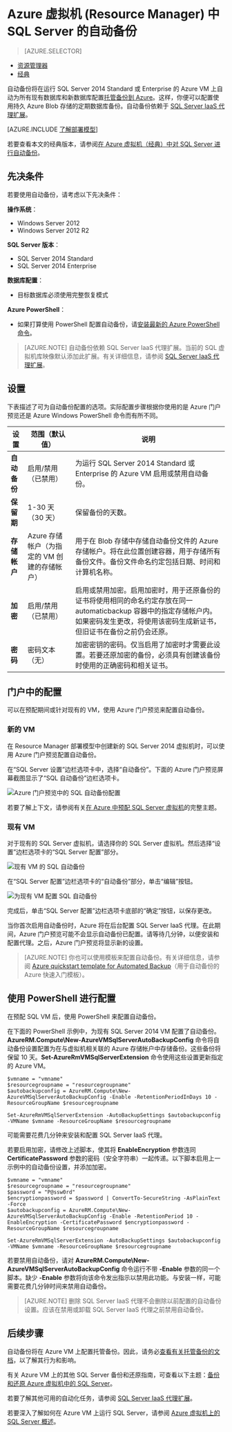 <properties
    pageTitle="SQL Server 虚拟机 (Resource Manager) 的自动备份 | Azure"
    description="介绍在使用 Resource Manager 的 Azure 虚拟机中运行的 SQL Server 的自动备份功能。"
    services="virtual-machines-windows"
    documentationcenter="na"
    author="rothja"
    manager="jhubbard"
    editor=""
    tags="azure-resource-manager" />
<tags
    ms.assetid="bdc63fd1-db49-4e76-87d5-b5c6a890e53c"
    ms.service="virtual-machines-sql"
    ms.devlang="na"
    ms.topic="article"
    ms.tgt_pltfrm="vm-windows-sql-server"
    ms.workload="iaas-sql-server"
    ms.date="11/15/2016"
    wacn.date="02/20/2017"
    ms.author="jroth" />  


# Azure 虚拟机 \(Resource Manager\) 中 SQL Server 的自动备份
> [AZURE.SELECTOR]
- [资源管理器](/documentation/articles/virtual-machines-windows-sql-automated-backup/)
- [经典](/documentation/articles/virtual-machines-windows-classic-sql-automated-backup/)

自动备份将在运行 SQL Server 2014 Standard 或 Enterprise 的 Azure VM 上自动为所有现有数据库和新数据库配置[托管备份到 Azure](https://msdn.microsoft.com/zh-cn/library/dn449496.aspx)。这样，你便可以配置使用持久 Azure Blob 存储的定期数据库备份。自动备份依赖于 [SQL Server IaaS 代理扩展](/documentation/articles/virtual-machines-windows-sql-server-agent-extension/)。

[AZURE.INCLUDE [了解部署模型](../../includes/learn-about-deployment-models-rm-include.md)]

若要查看本文的经典版本，请参阅[在 Azure 虚拟机（经典）中对 SQL Server 进行自动备份](/documentation/articles/virtual-machines-windows-classic-sql-automated-backup/)。

## 先决条件
若要使用自动备份，请考虑以下先决条件：

**操作系统**：

* Windows Server 2012
* Windows Server 2012 R2

**SQL Server 版本**：

* SQL Server 2014 Standard
* SQL Server 2014 Enterprise

**数据库配置**：

* 目标数据库必须使用完整恢复模式

**Azure PowerShell**：

* 如果打算使用 PowerShell 配置自动备份，请[安装最新的 Azure PowerShell 命令](https://docs.microsoft.com/powershell/azureps-cmdlets-docs)。

> [AZURE.NOTE]
自动备份依赖 SQL Server IaaS 代理扩展。当前的 SQL 虚拟机库映像默认添加此扩展。有关详细信息，请参阅 [SQL Server IaaS 代理扩展](/documentation/articles/virtual-machines-windows-sql-server-agent-extension/)。
> 
> 

## 设置
下表描述了可为自动备份配置的选项。实际配置步骤根据你使用的是 Azure 门户预览还是 Azure Windows PowerShell 命令而有所不同。

| 设置 | 范围（默认值） | 说明 |
| --- | --- | --- |
| **自动备份** |启用/禁用（已禁用） |为运行 SQL Server 2014 Standard 或 Enterprise 的 Azure VM 启用或禁用自动备份。 |
| **保留期** |1-30 天（30 天） |保留备份的天数。 |
| **存储帐户** |Azure 存储帐户（为指定的 VM 创建的存储帐户） |用于在 Blob 存储中存储自动备份文件的 Azure 存储帐户。将在此位置创建容器，用于存储所有备份文件。备份文件命名约定包括日期、时间和计算机名称。 |
| **加密** |启用/禁用（已禁用） |启用或禁用加密。启用加密时，用于还原备份的证书将使用相同的命名约定存放在同一 automaticbackup 容器中的指定存储帐户内。如果密码发生更改，将使用该密码生成新证书，但旧证书在备份之前仍会还原。 |
| **密码** |密码文本（无） |加密密钥的密码。仅当启用了加密时才需要此设置。若要还原加密的备份，必须具有创建该备份时使用的正确密码和相关证书。 |

## 门户中的配置
可以在预配期间或针对现有的 VM，使用 Azure 门户预览来配置自动备份。

### 新的 VM
在 Resource Manager 部署模型中创建新的 SQL Server 2014 虚拟机时，可以使用 Azure 门户预览配置自动备份。

在“SQL Server 设置”边栏选项卡中，选择“自动备份”。下面的 Azure 门户预览屏幕截图显示了“SQL 自动备份”边栏选项卡。

![Azure 门户预览中的 SQL 自动备份配置](./media/virtual-machines-windows-sql-automated-backup/azure-sql-arm-autobackup.png)  

若要了解上下文，请参阅有关[在 Azure 中预配 SQL Server 虚拟机](/documentation/articles/virtual-machines-windows-portal-sql-server-provision/)的完整主题。

### 现有 VM
对于现有的 SQL Server 虚拟机，请选择你的 SQL Server 虚拟机。然后选择“设置”边栏选项卡的“SQL Server 配置”部分。

![现有 VM 的 SQL 自动备份](./media/virtual-machines-windows-sql-automated-backup/azure-sql-rm-autobackup-existing-vms.png)  

在“SQL Server 配置”边栏选项卡的“自动备份”部分，单击“编辑”按钮。

![为现有 VM 配置 SQL 自动备份](./media/virtual-machines-windows-sql-automated-backup/azure-sql-rm-autobackup-configuration.png)  

完成后，单击“SQL Server 配置”边栏选项卡底部的“确定”按钮，以保存更改。

当你首次启用自动备份时，Azure 将在后台配置 SQL Server IaaS 代理。在此期间，Azure 门户预览可能不会显示自动备份已配置。请等待几分钟，以便安装和配置代理。之后，Azure 门户预览将显示新的设置。

> [AZURE.NOTE]
你也可以使用模板来配置自动备份。有关详细信息，请参阅 [Azure quickstart template for Automated Backup](https://github.com/Azure/azure-quickstart-templates/tree/master/101-vm-sql-existing-autobackup-update)（用于自动备份的 Azure 快速入门模板）。
> 
> 

## 使用 PowerShell 进行配置
在预配 SQL VM 后，使用 PowerShell 来配置自动备份。

在下面的 PowerShell 示例中，为现有 SQL Server 2014 VM 配置了自动备份。**AzureRM.Compute\\New-AzureVMSqlServerAutoBackupConfig** 命令将自动备份设置配置为在与虚拟机相关联的 Azure 存储帐户中存储备份。这些备份将保留 10 天。**Set-AzureRmVMSqlServerExtension** 命令使用这些设置更新指定的 Azure VM。

    $vmname = "vmname"
    $resourcegroupname = "resourcegroupname"
    $autobackupconfig = AzureRM.Compute\New-AzureVMSqlServerAutoBackupConfig -Enable -RetentionPeriodInDays 10 -ResourceGroupName $resourcegroupname

    Set-AzureRmVMSqlServerExtension -AutoBackupSettings $autobackupconfig -VMName $vmname -ResourceGroupName $resourcegroupname

可能需要花费几分钟来安装和配置 SQL Server IaaS 代理。

若要启用加密，请修改上述脚本，使其将 **EnableEncryption** 参数连同 **CertificatePassword** 参数的密码（安全字符串）一起传递。以下脚本启用上一示例中的自动备份设置，并添加加密。

    $vmname = "vmname"
    $resourcegroupname = "resourcegroupname"
    $password = "P@ssw0rd"
    $encryptionpassword = $password | ConvertTo-SecureString -AsPlainText -Force  
    $autobackupconfig = AzureRM.Compute\New-AzureVMSqlServerAutoBackupConfig -Enable -RetentionPeriod 10 -EnableEncryption -CertificatePassword $encryptionpassword -ResourceGroupName $resourcegroupname

    Set-AzureRmVMSqlServerExtension -AutoBackupSettings $autobackupconfig -VMName $vmname -ResourceGroupName $resourcegroupname

若要禁用自动备份，请对 **AzureRM.Compute\\New-AzureVMSqlServerAutoBackupConfig** 命令运行不带 **-Enable** 参数的同一个脚本。缺少 **-Enable** 参数将向该命令发出指示以禁用此功能。与安装一样，可能需要花费几分钟时间来禁用自动备份。

> [AZURE.NOTE]
删除 SQL Server IaaS 代理不会删除以前配置的自动备份设置。应该在禁用或卸载 SQL Server IaaS 代理之前禁用自动备份。
> 
> 

## 后续步骤
自动备份将在 Azure VM 上配置托管备份。因此，请务必[查看有关托管备份的文档](https://msdn.microsoft.com/zh-cn/library/dn449496.aspx)，以了解其行为和影响。

有关 Azure VM 上的其他 SQL Server 备份和还原指南，可查看以下主题：[备份和还原 Azure 虚拟机中的 SQL Server](/documentation/articles/virtual-machines-windows-sql-backup-recovery/)。

若要了解其他可用的自动化任务，请参阅 [SQL Server IaaS 代理扩展](/documentation/articles/virtual-machines-windows-sql-server-agent-extension/)。

若要深入了解如何在 Azure VM 上运行 SQL Server，请参阅 [Azure 虚拟机上的 SQL Server 概述](/documentation/articles/virtual-machines-windows-sql-server-iaas-overview/)。

<!---HONumber=Mooncake_0213_2017-->